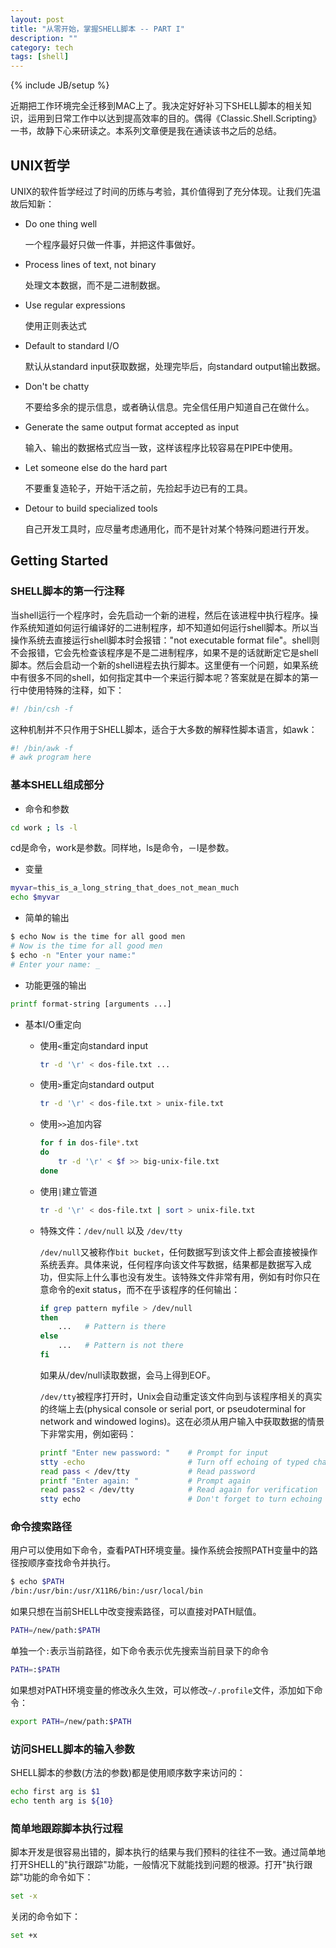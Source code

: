 ```yaml
---
layout: post
title: "从零开始，掌握SHELL脚本 -- PART I"
description: ""
category: tech
tags: [shell]
---
```

{% include JB/setup %}

近期把工作环境完全迁移到MAC上了。我决定好好补习下SHELL脚本的相关知识，运用到日常工作中以达到提高效率的目的。偶得《Classic.Shell.Scripting》一书，故静下心来研读之。本系列文章便是我在通读该书之后的总结。

## UNIX哲学

UNIX的软件哲学经过了时间的历练与考验，其价值得到了充分体现。让我们先温故后知新：

* Do one thing well

  一个程序最好只做一件事，并把这件事做好。

* Process lines of text, not binary

  处理文本数据，而不是二进制数据。

* Use regular expressions

  使用正则表达式

* Default to standard I/O

  默认从standard input获取数据，处理完毕后，向standard output输出数据。

* Don't be chatty

  不要给多余的提示信息，或者确认信息。完全信任用户知道自己在做什么。

* Generate the same output format accepted as input

  输入、输出的数据格式应当一致，这样该程序比较容易在PIPE中使用。

* Let someone else do the hard part

  不要重复造轮子，开始干活之前，先捡起手边已有的工具。

* Detour to build specialized tools

  自己开发工具时，应尽量考虑通用化，而不是针对某个特殊问题进行开发。

## Getting Started

### SHELL脚本的第一行注释

当shell运行一个程序时，会先启动一个新的进程，然后在该进程中执行程序。操作系统知道如何运行编译好的二进制程序，却不知道如何运行shell脚本。所以当操作系统去直接运行shell脚本时会报错："not executable format file"。shell则不会报错，它会先检查该程序是不是二进制程序，如果不是的话就断定它是shell脚本。然后会启动一个新的shell进程去执行脚本。这里便有一个问题，如果系统中有很多不同的shell，如何指定其中一个来运行脚本呢？答案就是在脚本的第一行中使用特殊的注释，如下：

``` bash
#! /bin/csh -f
```

这种机制并不只作用于SHELL脚本，适合于大多数的解释性脚本语言，如awk：

``` bash
#! /bin/awk -f
# awk program here
```

### 基本SHELL组成部分

* 命令和参数

``` bash
cd work ; ls -l
```

  cd是命令，work是参数。同样地，ls是命令，－l是参数。

* 变量

``` bash
myvar=this_is_a_long_string_that_does_not_mean_much
echo $myvar
```

* 简单的输出

``` bash
$ echo Now is the time for all good men
# Now is the time for all good men
$ echo -n "Enter your name:"
# Enter your name: _
```

* 功能更强的输出

``` bash
printf format-string [arguments ...]
```

* 基本I/O重定向
  * 使用`<`重定向standard input

    ``` bash
    tr -d '\r' < dos-file.txt ...
    ```

  * 使用`>`重定向standard output

    ``` bash
    tr -d '\r' < dos-file.txt > unix-file.txt
    ```

  * 使用`>>`追加内容

    ``` bash
    for f in dos-file*.txt
    do
        tr -d '\r' < $f >> big-unix-file.txt
    done
    ```

  * 使用`|`建立管道

    ``` bash
    tr -d '\r' < dos-file.txt | sort > unix-file.txt
    ```

  * 特殊文件：`/dev/null` 以及 `/dev/tty`

    `/dev/null`又被称作`bit bucket`，任何数据写到该文件上都会直接被操作系统丢弃。具体来说，任何程序向该文件写数据，结果都是数据写入成功，但实际上什么事也没有发生。该特殊文件非常有用，例如有时你只在意命令的exit status，而不在乎该程序的任何输出：

    ``` bash
    if grep pattern myfile > /dev/null
    then
        ...   # Pattern is there
    else
        ...   # Pattern is not there
    fi
    ```

    如果从/dev/null读取数据，会马上得到EOF。

    `/dev/tty`被程序打开时，Unix会自动重定该文件向到与该程序相关的真实的终端上去(physical console or serial port, or pseudoterminal for network and windowed logins)。这在必须从用户输入中获取数据的情景下非常实用，例如密码：

    ``` bash
    printf "Enter new password: "    # Prompt for input
    stty -echo                       # Turn off echoing of typed characters
    read pass < /dev/tty             # Read password
    printf "Enter again: "           # Prompt again
    read pass2 < /dev/tty            # Read again for verification
    stty echo                        # Don't forget to turn echoing back on
    ```

### 命令搜索路径

用户可以使用如下命令，查看PATH环境变量。操作系统会按照PATH变量中的路径按顺序查找命令并执行。

``` bash
$ echo $PATH
/bin:/usr/bin:/usr/X11R6/bin:/usr/local/bin
```

如果只想在当前SHELL中改变搜索路径，可以直接对PATH赋值。

``` bash
PATH=/new/path:$PATH
```

单独一个`:`表示当前路径，如下命令表示优先搜索当前目录下的命令

``` bash
PATH=:$PATH
```

如果想对PATH环境变量的修改永久生效，可以修改`~/.profile`文件，添加如下命令：

``` bash
export PATH=/new/path:$PATH
```

### 访问SHELL脚本的输入参数

SHELL脚本的参数(方法的参数)都是使用顺序数字来访问的：

``` bash
echo first arg is $1
echo tenth arg is ${10}
```

### 简单地跟踪脚本执行过程

脚本开发是很容易出错的，脚本执行的结果与我们预料的往往不一致。通过简单地打开SHELL的"执行跟踪"功能，一般情况下就能找到问题的根源。打开"执行跟踪"功能的命令如下：

``` bash
set -x
```

关闭的命令如下：

``` bash
set +x
```
